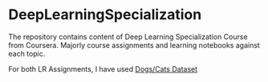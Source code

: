 # DeepLearningSpecialization
The repository contains content of Deep Learning Specialization Course from Coursera. Majorly course assignments and learning notebooks against each topic.

For both LR Assignments, I have used [Dogs/Cats Dataset](https://www.kaggle.com/c/dogs-vs-cats/data)
